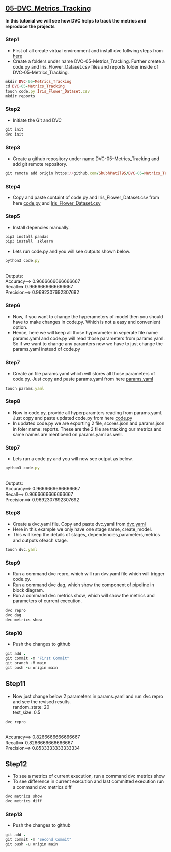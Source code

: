<h2> <a href="https://github.com/ShubhPatil95/DVC-05-Metrics_Tracking"> 05-DVC_Metrics_Tracking </a></h2>

<p>
<strong> In this tutorial we will see how DVC helps to track the metrics and reproduce the projects </strong>

### Step1
* First of all create virtual environment and install dvc follwing steps from [here](https://github.com/ShubhPatil95/DVC-01-Installation)
* Create a folders under name DVC-05-Metrics_Tracking. Further create a code.py and Iris_Flower_Dataset.csv files and reports folder inside of DVC-05-Metrics_Tracking.
```ruby
mkdir DVC-05-Metrics_Tracking
cd DVC-05-Metrics_Tracking
touch code.py Iris_Flower_Dataset.csv
mkdir reports
```
### Step2
* Initiate the Git and DVC
```ruby
git init
dvc init
``` 

### Step3
* Create a github repository under name DVC-05-Metrics_Tracking and add git remote repository.
```ruby
git remote add origin https://github.com/ShubhPatil95/DVC-05-Metrics_Tracking.git
```

### Step4  
* Copy and paste containt of code.py and Iris_Flower_Dataset.csv from here [code.py](https://github.com/ShubhPatil95/DVC-05-Metrics_Tracking/blob/main/code_initial.py) and [Iris_Flower_Dataset.csv](https://raw.githubusercontent.com/ShubhPatil95/DVC-05-Metrics_Tracking/main/Iris_Flower_Dataset.csv)


### Step5
* Install depencies manually.
```ruby
pip3 install pandas
pip3 install  sklearn
```
* Lets run code.py and you will see outputs shown below.
```ruby
python3 code.py
```
<br>Outputs:
<br>Accuracy==> 0.9666666666666667
<br>Recall==> 0.9666666666666667
<br>Precision==> 0.9692307692307692

### Step6
* Now, if you want to change the hyperameters of model then you should have to make changes in code.py. Which is not a easy and convenient option.
* Hence, here we will keep all those hyperameter in seperate file name params.yaml and code.py will read those parameters from params.yaml. So if we want to change any paramters now we have to just change the params.yaml instead of code.py

### Step7
* Create an file params.yaml which will stores all those parameters of code.py. Just copy and paste params.yaml from here [params.yaml](https://github.com/ShubhPatil95/DVC-05-Metrics_Tracking/blob/3371603cdbcaf07d710e35676139ec72ee15054d/params.yaml)
```ruby
touch params.yaml
```
### Step8
* Now in code.py, provide all hyperparamters reading from params.yaml. Just copy and paste updated code.py from here [code.py](https://github.com/ShubhPatil95/DVC-05-Metrics_Tracking/blob/b4181cb7feefd8c6b2a6f8eb97f6edb75ba7bfb6/code.py)
* In updated code.py we are exporting 2 file, scores.json and params.json in foler name: reports. These are the 2 file are tracking our metrics and same names are mentioend on params.yaml as well.

### Step7
* Lets run a code.py and you will now see output as below.
```ruby
python3 code.py
```
<br>Outputs:
<br>Accuracy==> 0.9666666666666667
<br>Recall==> 0.9666666666666667
<br>Precision==> 0.9692307692307692

### Step8
* Create a dvc.yaml file. Copy and paste dvc.yaml from [dvc.yaml](https://github.com/ShubhPatil95/DVC-05-Metrics_Tracking/blob/b4181cb7feefd8c6b2a6f8eb97f6edb75ba7bfb6/dvc.yaml)
* Here in this example we only have one stage name, create_model.
* This will keep the details of stages, dependencies,parameters,metrics and outputs ofeach stage.
```ruby
touch dvc.yaml
```

### Step9
* Run a command dvc repro, which will run dvv.yaml file which will trigger code.py.
* Run a command dvc dag, which show the component of pipeline in block diagram.
* Run a command dvc metrics show, which will show the metrics and parameters of current execution.
```ruby
dvc repro
dvc dag
dvc metrics show
```
### Step10
* Push the changes to github
```ruby
git add .
git commit -m "First Commit"
git branch -M main 
git push -u origin main
```
## Step11
* Now just change below 2 parameters in params.yaml and run dvc repro and see the revised results.
  <br>random_state: 20
  <br>test_size: 0.5
```ruby
dvc repro
```
<br>Accuracy==> 0.8266666666666667
<br>Recall==> 0.8266666666666667
<br>Precision==> 0.8533333333333334

## Step12
* To see a metrics of current execution, run a command dvc metrics show
* To see difference in current execution and last committed execution run a command dvc metrics diff
```ruby
dvc metrics show
dvc metrics diff
```
### Step13
* Push the changes to github
```ruby
git add .
git commit -m "Second Commit"
git push -u origin main
```
</p>


